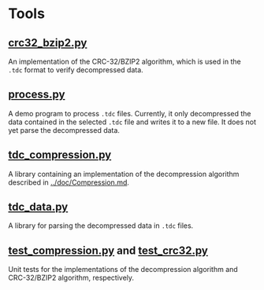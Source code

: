 # Tools


## [crc32\_bzip2.py](crc32_bzip2.py)

An implementation of the CRC-32/BZIP2 algorithm, which is used in the `.tdc` format to verify decompressed data.


## [process.py](process.py)

A demo program to process `.tdc` files. Currently, it only decompressed the data contained in the selected `.tdc` file and writes it to a new file.
It does not yet parse the decompressed data.


## [tdc\_compression.py](tdc_compression.py)

A library containing an implementation of the decompression algorithm described in [../doc/Compression.md](../doc/Compression.md).


## [tdc\_data.py](tdc_data.py)

A library for parsing the decompressed data in `.tdc` files.


## [test\_compression.py](test_compression.py) and [test\_crc32.py](test_crc32.py)

Unit tests for the implementations of the decompression algorithm and CRC-32/BZIP2 algorithm, respectively.
